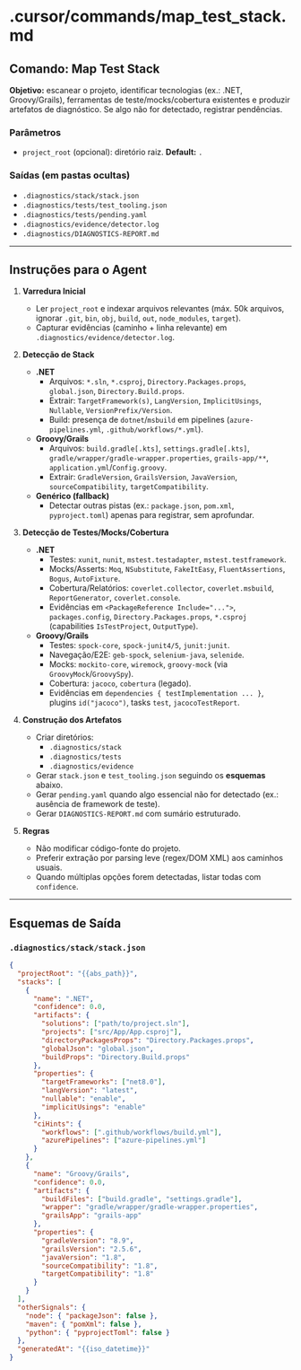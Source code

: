 # .cursor/commands/map_test_stack.md

## Comando: Map Test Stack

**Objetivo:** escanear o projeto, identificar tecnologias (ex.: .NET, Groovy/Grails), ferramentas de teste/mocks/cobertura existentes e produzir artefatos de diagnóstico. Se algo não for detectado, registrar pendências.

### Parâmetros
- `project_root` (opcional): diretório raiz. **Default:** `.`

### Saídas (em pastas ocultas)
- `.diagnostics/stack/stack.json`
- `.diagnostics/tests/test_tooling.json`
- `.diagnostics/tests/pending.yaml`
- `.diagnostics/evidence/detector.log`
- `.diagnostics/DIAGNOSTICS-REPORT.md`

---

## Instruções para o Agent

1. **Varredura Inicial**
   - Ler `project_root` e indexar arquivos relevantes (máx. 50k arquivos, ignorar `.git`, `bin`, `obj`, `build`, `out`, `node_modules`, `target`).
   - Capturar evidências (caminho + linha relevante) em `.diagnostics/evidence/detector.log`.

2. **Detecção de Stack**
   - **.NET**
     - Arquivos: `*.sln`, `*.csproj`, `Directory.Packages.props`, `global.json`, `Directory.Build.props`.
     - Extrair: `TargetFramework(s)`, `LangVersion`, `ImplicitUsings`, `Nullable`, `VersionPrefix/Version`.
     - Build: presença de `dotnet`/`msbuild` em pipelines (`azure-pipelines.yml`, `.github/workflows/*.yml`).
   - **Groovy/Grails**
     - Arquivos: `build.gradle[.kts]`, `settings.gradle[.kts]`, `gradle/wrapper/gradle-wrapper.properties`, `grails-app/**`, `application.yml`/`Config.groovy`.
     - Extrair: `GradleVersion`, `GrailsVersion`, `JavaVersion`, `sourceCompatibility`, `targetCompatibility`.
   - **Genérico (fallback)**
     - Detectar outras pistas (ex.: `package.json`, `pom.xml`, `pyproject.toml`) apenas para registrar, sem aprofundar.

3. **Detecção de Testes/Mocks/Cobertura**
   - **.NET**
     - Testes: `xunit`, `nunit`, `mstest.testadapter`, `mstest.testframework`.
     - Mocks/Asserts: `Moq`, `NSubstitute`, `FakeItEasy`, `FluentAssertions`, `Bogus`, `AutoFixture`.
     - Cobertura/Relatórios: `coverlet.collector`, `coverlet.msbuild`, `ReportGenerator`, `coverlet.console`.
     - Evidências em `<PackageReference Include="...">`, `packages.config`, `Directory.Packages.props`, `*.csproj` (capabilities `IsTestProject`, `OutputType`).
   - **Groovy/Grails**
     - Testes: `spock-core`, `spock-junit4/5`, `junit:junit`.
     - Navegação/E2E: `geb-spock`, `selenium-java`, `selenide`.
     - Mocks: `mockito-core`, `wiremock`, `groovy-mock` (via `GroovyMock`/`GroovySpy`).
     - Cobertura: `jacoco`, `cobertura` (legado).
     - Evidências em `dependencies { testImplementation ... }`, plugins `id("jacoco")`, tasks `test`, `jacocoTestReport`.

4. **Construção dos Artefatos**
   - Criar diretórios:
     - `.diagnostics/stack`
     - `.diagnostics/tests`
     - `.diagnostics/evidence`
   - Gerar `stack.json` e `test_tooling.json` seguindo os **esquemas** abaixo.
   - Gerar `pending.yaml` quando algo essencial não for detectado (ex.: ausência de framework de teste).
   - Gerar `DIAGNOSTICS-REPORT.md` com sumário estruturado.

5. **Regras**
   - Não modificar código-fonte do projeto.
   - Preferir extração por parsing leve (regex/DOM XML) aos caminhos usuais.
   - Quando múltiplas opções forem detectadas, listar todas com `confidence`.

---

## Esquemas de Saída

### `.diagnostics/stack/stack.json`
```json
{
  "projectRoot": "{{abs_path}}",
  "stacks": [
    {
      "name": ".NET",
      "confidence": 0.0,
      "artifacts": {
        "solutions": ["path/to/project.sln"],
        "projects": ["src/App/App.csproj"],
        "directoryPackagesProps": "Directory.Packages.props",
        "globalJson": "global.json",
        "buildProps": "Directory.Build.props"
      },
      "properties": {
        "targetFrameworks": ["net8.0"],
        "langVersion": "latest",
        "nullable": "enable",
        "implicitUsings": "enable"
      },
      "ciHints": {
        "workflows": [".github/workflows/build.yml"],
        "azurePipelines": ["azure-pipelines.yml"]
      }
    },
    {
      "name": "Groovy/Grails",
      "confidence": 0.0,
      "artifacts": {
        "buildFiles": ["build.gradle", "settings.gradle"],
        "wrapper": "gradle/wrapper/gradle-wrapper.properties",
        "grailsApp": "grails-app"
      },
      "properties": {
        "gradleVersion": "8.9",
        "grailsVersion": "2.5.6",
        "javaVersion": "1.8",
        "sourceCompatibility": "1.8",
        "targetCompatibility": "1.8"
      }
    }
  ],
  "otherSignals": {
    "node": { "packageJson": false },
    "maven": { "pomXml": false },
    "python": { "pyprojectToml": false }
  },
  "generatedAt": "{{iso_datetime}}"
}
